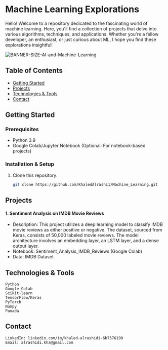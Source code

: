 # Machine Learning Explorations

Hello! Welcome to a repository dedicated to the fascinating world of machine learning. Here, you'll find a collection of projects that delve into various algorithms, techniques, and applications. Whether you're a fellow developer, an enthusiast, or just curious about ML, I hope you find these explorations insightful!

![BANNER-SIZE-AI-and-Machine-Learning](https://github.com/KhaledAlrashi1/Machine_Learning/assets/134036569/1ac7ae79-4aff-4065-83c8-b45288e6d5b0)

## Table of Contents

- [Getting Started](#getting-started)
- [Projects](#projects)
- [Technologies & Tools](#technologies--tools)
- [Contact](#contact)

## Getting Started

### Prerequisites

- Python 3.9
- Google Colab/Jupyter Notebook (Optional: For notebook-based projects)

### Installation & Setup

1. Clone this repository:
   ```bash
   git clone https://github.com/KhaledAlrashi1/Machine_Learning.git

## Projects

#### 1. Sentiment Analysis on IMDB Movie Reviews
* Description: This project utilizes a deep learning model to classify IMDB movie reviews as either positive or negative. The dataset, sourced from Keras, consists of 50,000 labeled movie reviews. The model architecture involves an embedding layer, an LSTM layer, and a dense output layer.
* Notebook: Sentiment_Analysis_IMDB_Reviews (Google Colab)
* Data: IMDB Dataset
  
## Technologies & Tools

    Python
    Google Colab
    Scikit-learn
    TensorFlow/Keras
    PyTorch
    Numpy
    Panada

## Contact

    LinkedIn: linkedin.com/in/khaled-alrashidi-6b7376190
    Email: alrashidi.kha@gmail.com




